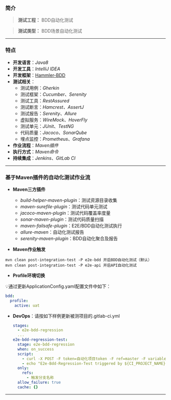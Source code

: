 ### 简介

> **测试工程：** BDD自动化测试

> **测试类型：** BDD场景自动化测试

***

### 特点

* **开发语言**：*Java8*
* **开发工具**：*IntelliJ IDEA*
* **开发框架**：[Hammler-BDD](http://idp-gitlab.anturo.com/qa/automation/frameworks/hammler-bdd)
* **测试相关**：
    * 测试用例：*Gherkin*
    * 测试框架：*Cucumber*、*Serenity*
    * 测试工具：*RestAssured*
    * 测试断言：*Hamcrest、AssertJ*
    * 测试报告：*Serenity*、*Allure*
    * 虚拟服务：*WireMock*、*HoverFly*
    * 测试单元：*JUnit*、*TestNG*
    * 代码质量：*Jacoco*、*SonarQube*
    * 埋点监控：*Prometheus*、*Grafana*
* **作业流程**：*Maven插件*
* **执行方式**：*Maven命令*
* **持续集成**：*Jenkins*、*GitLab CI*

***

### 基于Maven插件的自动化测试作业流

* **Maven三方插件**
    * *build-helper-maven-plugin*：测试资源目录收集
    * *maven-surefile-plugin*：测试代码单元测试
    * *jacoco-maven-plugin*：测试代码覆盖率度量
    * *sonar-maven-plugin*：测试代码质量扫描
    * *maven-failsafe-plugin*：E2E/BDD自动化测试执行
    * *allure-maven*：自动化测试报告
    * *serenity-maven-plugin*：BDD自动化聚合及报告

* **Maven作业触发**

```shell
mvn clean post-integration-test -P e2e-bdd 开启BDD自动化测试（默认）
mvn clean post-integration-test -P e2e-api 开启API自动化测试
```

* **Profile环境切换**

💡通过更新ApplicationConfig.yaml配置文件中如下：

```yaml
bdd:
  profile:
    active: uat
```

* **DevOps**：请按如下样例更新被测项目的.gitlab-ci.yml

  ```yaml
  stages:
    - e2e-bdd-regression
    ...
  e2e-bdd-regression-test:
    stage: e2e-bdd-regression
    when: on_success
    script:
      - curl -X POST -F token=自动化项目token -F ref=master -F variables[COMMIT_PROJECT_NAME]=${CI_PROJECT_NAME} -F variables[COMMIT_REF]=${CI_COMMIT_REF_NAME} -F variables[COMMIT_SHA]=${CI_COMMIT_SHA} -F variables[COMMIT_TITLE]=${CI_COMMIT_TITLE} -F variables[COMMIT_USER]=${GITLAB_USER_EMAIL} -F variables[COMMIT_TIME]=${CI_COMMIT_TIMESTAMP} http://idp-gitlab.anturo.com/api/v4/projects/{自动化项目ID}/trigger/pipeline
      - echo "E2e-Bdd-Regression-Test triggered by ${CI_PROJECT_NAME}-${CI_PROJECT_ID}-${CI_COMMIT_REF_NAME}-${CI_COMMIT_SHA}"
    only:
      refs:
        - 触发分支名称
    allow_failure: true
    cache: {}
  ```

***
